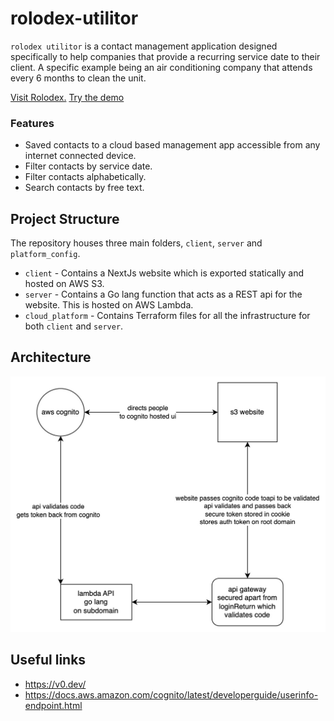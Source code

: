 

# rolodex-utilitor

`rolodex utilitor` is a contact management application designed specifically to help companies that provide a recurring service date to their client. A specific example being an air conditioning company that attends every 6 months to clean the unit.

[Visit Rolodex.](https://d12si818kne643.cloudfront.net)
[Try the demo](https://d12si818kne643.cloudfront.net/demo)

### Features
- Saved contacts to a cloud based management app accessible from any internet connected device.
- Filter contacts by service date.
- Filter contacts alphabetically.
- Search contacts by free text.

## Project Structure
The repository houses three main folders, `client`, `server` and `platform_config`.

- `client` - Contains a NextJs website which is exported statically and hosted on AWS S3.
- `server` - Contains a Go lang function that acts as a REST api for the website. This is hosted on AWS Lambda.
- `cloud_platform` - Contains Terraform files for all the infrastructure for both `client` and `server`.

## Architecture

![architecture](./rolodex-utilitor-architecture.jpg)

## Useful links

- https://v0.dev/
- https://docs.aws.amazon.com/cognito/latest/developerguide/userinfo-endpoint.html
